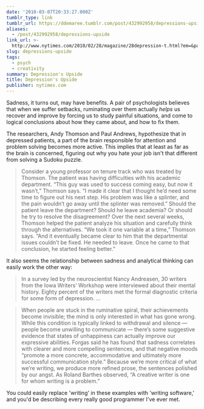 ```yaml
---
date: '2010-03-07T20:33:27.000Z'
tumblr_type: link
tumblr_url: https://ddemaree.tumblr.com/post/432992958/depressions-upside
aliases:
  - /post/432992958/depressions-upside
link_url: >-
  http://www.nytimes.com/2010/02/28/magazine/28depression-t.html?em=&pagewanted=print
slug: depressions-upside
tags:
  - psych
  - creativity
summary: Depression's Upside
title: Depression's Upside
publisher: nytimes.com
---
```


Sadness, it turns out, may have benefits. A pair of psychologists believes that when we suffer setbacks, ruminating over them actually *helps* us recover and improve by forcing us to study painful situations, and come to logical conclusions about how they came about, and how to fix them.

The researchers, Andy Thomson and Paul Andrews, hypothesize that in depressed patients, a part of the brain responsible for attention and problem solving becomes more active. This implies that at least as far as the brain is concerned, figuring out why you hate your job isn't that different from solving a Sudoku puzzle.

> Consider a young professor on tenure track who was treated by Thomson. The patient was having difficulties with his academic department. “This guy was used to success coming easy, but now it wasn’t,” Thomson says. “I made it clear that I thought he’d need some time to figure out his next step. His problem was like a splinter, and the pain wouldn’t go away until the splinter was removed.” Should the patient leave the department? Should he leave academia? Or should he try to resolve the disagreement? Over the next several weeks, Thomson helped the patient analyze his situation and carefully think through the alternatives. “We took it one variable at a time,” Thomson says. “And it eventually became clear to him that the departmental issues couldn’t be fixed. He needed to leave. Once he came to that conclusion, he started feeling better.”

It also seems the relationship between sadness and analytical thinking can easily work the other way:

> In a survey led by the neuroscientist Nancy Andreasen, 30 writers from the Iowa Writers’ Workshop were interviewed about their mental history. Eighty percent of the writers met the formal diagnostic criteria for some form of depression. &hellip;

> When people are stuck in the ruminative spiral, their achievements become invisible; the mind is only interested in what has gone wrong. While this condition is typically linked to withdrawal and silence — people become unwilling to communicate — there’s some suggestive evidence that states of unhappiness can actually improve our expressive abilities. Forgas said he has found that sadness correlates with clearer and more compelling sentences, and that negative moods “promote a more concrete, accommodative and ultimately more successful communication style.” Because we’re more critical of what we’re writing, we produce more refined prose, the sentences polished by our angst. As Roland Barthes observed, “A creative writer is one for whom writing is a problem.”

You could easily replace 'writing' in these examples with 'writing software,' and you'd be describing every really good programmer I've ever met.